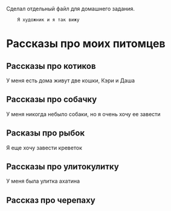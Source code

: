 Сделал отдельный файл для домашнего задания.  
        
        Я художник и я так вижу

# Рассказы про моих питомцев

## Рассказы про котиков
У меня есть дома живут две кошки, Кэри и Даша
## Рассказы про собачку
У меня никогда небыло собаки, но я очень хочу ее завести
## Расказы про рыбок
Я еще хочу завести креветок
## Рассказы про улитокулитку
У меня была улитка ахатина
## Рассказ про черепаху